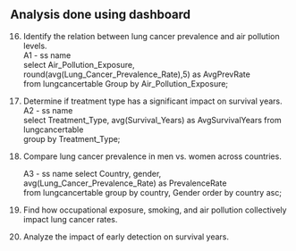 ## Analysis done using dashboard
16. Identify the relation between lung cancer prevalence and air pollution levels.  
    A1 - ss name  
    select Air_Pollution_Exposure, round(avg(Lung_Cancer_Prevalence_Rate),5) as AvgPrevRate  
    from lungcancertable Group by Air_Pollution_Exposure;
    
20. Determine if treatment type has a significant impact on survival years.  
    A2  - ss name  
    select Treatment_Type, avg(Survival_Years) as AvgSurvivalYears from lungcancertable  
group by Treatment_Type;

22. Compare lung cancer prevalence in men vs. women across countries.

    A3 - ss name
select Country, gender, avg(Lung_Cancer_Prevalence_Rate) as PrevalenceRate  
from lungcancertable group by country, Gender order by country asc;
    
24. Find how occupational exposure, smoking, and air pollution collectively impact lung cancer rates.  
25. Analyze the impact of early detection on survival years.
